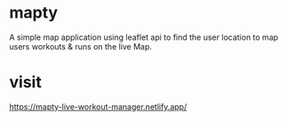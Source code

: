 # mapty
A simple map application using leaflet api to find the user location to map users workouts & runs on the live Map.

# visit
https://mapty-live-workout-manager.netlify.app/
